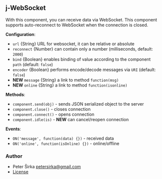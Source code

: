 ## j-WebSocket

With this component, you can receive data via WebSocket. This component supports auto-reconnect to WebSocket when the connection is closed.

__Configuration__:

- `url` {String} URL for websocket, it can be relative or absolute
- `reconnect` {Number} can contain only a number (milliseconds, default: `2000`)
- `bind` {Boolean} enables binding of value according to the component `path` (default: `false`)
- `encoder` {Boolean} performs encode/decode messages via `URI` (default: `false`)
- __NEW__ `message` {String} a link to method `function(msg)`
- __NEW__ `online` {String} a link to method `function(isonline)`

__Methods__:

- `component.send(obj)` - sends JSON serialized object to the server
- `component.close()` - closes connection
- `component.connect()` - opens connection
- `component.idle(is)` - __NEW__ can cancel/reopen connection

__Events__:

- `ON('message', function(data) {})` - received data
- `ON('online', function(isOnline) {})` - online/offline

### Author

- Peter Širka <petersirka@gmail.com>
- [License](https://www.totaljs.com/license/)